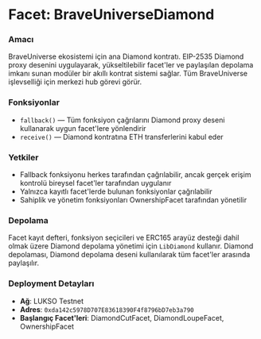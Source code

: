 # Facet: BraveUniverseDiamond

### Amacı
BraveUniverse ekosistemi için ana Diamond kontratı. EIP-2535 Diamond proxy desenini uygulayarak, yükseltilebilir facet'ler ve paylaşılan depolama imkanı sunan modüler bir akıllı kontrat sistemi sağlar. Tüm BraveUniverse işlevselliği için merkezi hub görevi görür.

### Fonksiyonlar
- `fallback()` — Tüm fonksiyon çağrılarını Diamond proxy deseni kullanarak uygun facet'lere yönlendirir
- `receive()` — Diamond kontratına ETH transferlerini kabul eder

### Yetkiler
- Fallback fonksiyonu herkes tarafından çağrılabilir, ancak gerçek erişim kontrolü bireysel facet'ler tarafından uygulanır
- Yalnızca kayıtlı facet'lerde bulunan fonksiyonlar çağrılabilir
- Sahiplik ve yönetim fonksiyonları OwnershipFacet tarafından yönetilir

### Depolama
Facet kayıt defteri, fonksiyon seçicileri ve ERC165 arayüz desteği dahil olmak üzere Diamond depolama yönetimi için `LibDiamond` kullanır. Diamond depolaması, Diamond depolama deseni kullanılarak tüm facet'ler arasında paylaşılır.

### Deployment Detayları
- **Ağ**: LUKSO Testnet
- **Adres**: `0xda142c5978D707E83618390F4f8796bD7eb3a790`
- **Başlangıç Facet'leri**: DiamondCutFacet, DiamondLoupeFacet, OwnershipFacet
